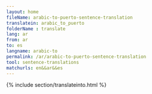 ```yaml
---
layout: home
fileName: arabic-to-puerto-sentence-translation
translatein: arabic_to_puerto
folderName : translate
lang: ar
from: ar
to: es
langname: arabic-to
permalink: /ar/arabic-to-puerto-sentence-translation
tool: sentence-translations
matchurls: en&&ar&&es
---
```

{% include section/translateinto.html %}
